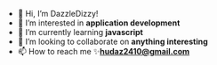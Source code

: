 - 👋 Hi, I’m DazzleDizzy!
- 👀 I’m interested in **application development**
- 🌱 I’m currently learning **javascript**
- 💞️ I’m looking to collaborate on **anything interesting**
- 📫 How to reach me ✨**hudaz2410@gmail.com**

<!---
hudaz2410/hudaz2410 is a ✨ special ✨ repository because its `README.md` (this file) appears on your GitHub profile.
You can click the Preview link to take a look at your changes.
--->
